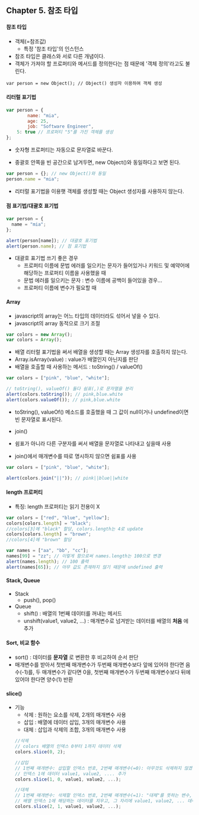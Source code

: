 ## Chapter 5. 참조 타입
#### 참조 타입
* 객체(=참조값)
  * 특정 '참조 타입'의 인스턴스
* 참조 타입은 클래스와 서로 다른 개념이다.
* 객체가 가져야 할 프로퍼티와 메서드를 정의한다는 점 때문에 '객체 정의'라고도 불린다.

```javscript
var person = new Object(); // Object() 생성자 이용하여 객체 생성
```


#### 리터럴 표기법
```javascript
var person = {
		name: "mia",
		age: 25,
		job: "Software Engineer",
    5: true // 프로퍼티 "5"를 가진 객체를 생성
};
```
* 숫자형 프로퍼티는 자동으로 문자열로 바꾼다.

* 중괄호 안쪽을 빈 공간으로 남겨두면, new Object()와 동일하다고 보면 된다.
```javascript
var person = {}; // new Object()와 동일
person.name = "mia";
```
* 리터럴 표기법을 이용햇 객체를 생성할 때는 Object 생성자를 사용하지 않는다.


#### 점 표기법/대괄호 표기법
```javascript
var person = {
  name = "mia";
};

alert(person[name]); // 대괄호 표기법
alert(person.name); // 점 표기법
```
* 대괄호 표기법 쓰기 좋은 경우
  * 프로퍼티 이름에 문법 에러를 일으키는 문자가 들어있거나 키워드 및 예약어에 해당하는 프로퍼티 이름을 사용했을 때
   * 문법 에러를 일으키는 문자 : 변수 이름에 공백이 들어있을 경우...
  * 프로퍼티 이름에 변수가 필요할 때


#### Array
* javascript의 array는 어느 타입의 데이터라도 섞어서 넣을 수 있다.
* javascript의 array 동적으로 크기 조절
```javascript
var colors = new Array();
var colors = Array();
```
* 배열 리터럴 표기법을 써서 배열을 생성할 때는 Array 생성자를 호출하지 않는다.
* Array.isArray(value) : value가 배열인지 아닌지를 판단
* 배열을 호출할 때 사용하는 메서드 : toString() / valueOf()
```javascript
var colors = ["pink", "blue", "white"];

// toString(), valueOf() 둘다 쉼표(,)로 문자열을 분리
alert(colors.toString()); // pink,blue.white
alert(colors.valueOf()); // pink,blue.white
```
* toString(), valueOf() 메소드를 호출했을 때 그 값이 null이거나 undefined이면 빈 문자열로 표시된다.

* join()
* 쉼표가 아니라 다른 구분자를 써서 배열을 문자열로 나타내고 싶을때 사용
* join()에서 매개변수를 따로 명시하지 않으면 쉼표를 사용
```javascript
var colors = ["pink", "blue", "white"];

alert(colors.join("||")); // pink||blue||white
```

#### length 프로퍼티
* 특징: length 프로퍼티는 읽기 전용이 X
```javascript
var colors = ["red", "blue", "yellow"];
colors[colors.length] = "black";
//colors[3]에 "black" 할당, colors.length는 4로 update
colors[colors.length] = "brown";
//colors[4]에 "brown" 할당

var names = ["aa", "bb", "cc"];
names[99] = "zz"; // 이렇게 함으로써 names.length는 100으로 변경
alert(names.length); // 100 출력
alert(names[65]); // 아무 값도 존재하지 않기 때문에 undefined 출력
```

#### Stack, Queue
* Stack
  * push(), pop()
* Queue
  * shift() : 배열의 1번째 데이터를 꺼내는 메서드
  * unshift(value1, value2, ...) : 매개변수로 넘겨받는 데이터를 배열의 **처음** 에 추가

#### Sort, 비교 함수
* sort() : 데이터를 **문자열** 로 변환한 후 비교하여 순서 판단
* 매개변수를 받아서 첫번째 매개변수가 두번째 매개변수보다 앞에 있어야 한다면 음수(-1)를, 두 매개변수가 같다면 0을, 첫번째 매개변수가 두번째 매개변수보다 뒤에 있어야 한다면 양수(1) 반환

#### slice()
* 기능
  * 삭제 : 원하는 요소를 삭제, 2개의 매개변수 사용
  * 삽입 : 배열에 데이터 삽입, 3개의 매개변수 사용
  * 대체 : 삽입과 삭제의 조합, 3개의 매개변수 사용
  ```javascript
  //삭제
  // colors 배열의 인덱스 0부터 1까지 데이터 삭제
  colors.slice(0, 2);

  //삽입
  // 1번째 매개변수: 삽입할 인덱스 번호, 2번째 매개변수(=0): 아무것도 삭제하지 않겠다, 3번째 매개변수~: 삽입할 데이터
  // 인덱스 1에 데이터 value1, value2, .... 추가
  colors.slice(1, 0, value1, value2, ...);

  //대체
  // 1번째 매개변수: 삭제할 인덱스 번호, 2번째 매개변수(=1): "대체"를 뜻하는 변수, 3번째 매개변수~: 삽입할 데이터
  // 배열 인덱스 1에 해당하는 데이터를 지우고, 그 자리에 value1, value2, ... 데이터 추가
  colors.slice(2, 1, value1, value2, ...);
  ```
